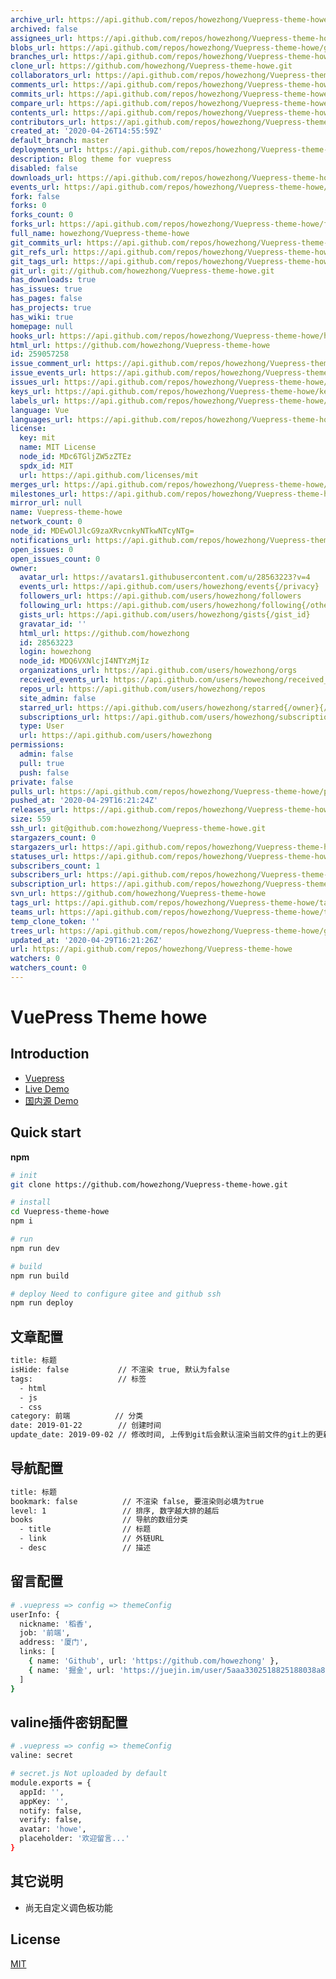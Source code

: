```yaml
---
archive_url: https://api.github.com/repos/howezhong/Vuepress-theme-howe/{archive_format}{/ref}
archived: false
assignees_url: https://api.github.com/repos/howezhong/Vuepress-theme-howe/assignees{/user}
blobs_url: https://api.github.com/repos/howezhong/Vuepress-theme-howe/git/blobs{/sha}
branches_url: https://api.github.com/repos/howezhong/Vuepress-theme-howe/branches{/branch}
clone_url: https://github.com/howezhong/Vuepress-theme-howe.git
collaborators_url: https://api.github.com/repos/howezhong/Vuepress-theme-howe/collaborators{/collaborator}
comments_url: https://api.github.com/repos/howezhong/Vuepress-theme-howe/comments{/number}
commits_url: https://api.github.com/repos/howezhong/Vuepress-theme-howe/commits{/sha}
compare_url: https://api.github.com/repos/howezhong/Vuepress-theme-howe/compare/{base}...{head}
contents_url: https://api.github.com/repos/howezhong/Vuepress-theme-howe/contents/{+path}
contributors_url: https://api.github.com/repos/howezhong/Vuepress-theme-howe/contributors
created_at: '2020-04-26T14:55:59Z'
default_branch: master
deployments_url: https://api.github.com/repos/howezhong/Vuepress-theme-howe/deployments
description: Blog theme for vuepress
disabled: false
downloads_url: https://api.github.com/repos/howezhong/Vuepress-theme-howe/downloads
events_url: https://api.github.com/repos/howezhong/Vuepress-theme-howe/events
fork: false
forks: 0
forks_count: 0
forks_url: https://api.github.com/repos/howezhong/Vuepress-theme-howe/forks
full_name: howezhong/Vuepress-theme-howe
git_commits_url: https://api.github.com/repos/howezhong/Vuepress-theme-howe/git/commits{/sha}
git_refs_url: https://api.github.com/repos/howezhong/Vuepress-theme-howe/git/refs{/sha}
git_tags_url: https://api.github.com/repos/howezhong/Vuepress-theme-howe/git/tags{/sha}
git_url: git://github.com/howezhong/Vuepress-theme-howe.git
has_downloads: true
has_issues: true
has_pages: false
has_projects: true
has_wiki: true
homepage: null
hooks_url: https://api.github.com/repos/howezhong/Vuepress-theme-howe/hooks
html_url: https://github.com/howezhong/Vuepress-theme-howe
id: 259057258
issue_comment_url: https://api.github.com/repos/howezhong/Vuepress-theme-howe/issues/comments{/number}
issue_events_url: https://api.github.com/repos/howezhong/Vuepress-theme-howe/issues/events{/number}
issues_url: https://api.github.com/repos/howezhong/Vuepress-theme-howe/issues{/number}
keys_url: https://api.github.com/repos/howezhong/Vuepress-theme-howe/keys{/key_id}
labels_url: https://api.github.com/repos/howezhong/Vuepress-theme-howe/labels{/name}
language: Vue
languages_url: https://api.github.com/repos/howezhong/Vuepress-theme-howe/languages
license:
  key: mit
  name: MIT License
  node_id: MDc6TGljZW5zZTEz
  spdx_id: MIT
  url: https://api.github.com/licenses/mit
merges_url: https://api.github.com/repos/howezhong/Vuepress-theme-howe/merges
milestones_url: https://api.github.com/repos/howezhong/Vuepress-theme-howe/milestones{/number}
mirror_url: null
name: Vuepress-theme-howe
network_count: 0
node_id: MDEwOlJlcG9zaXRvcnkyNTkwNTcyNTg=
notifications_url: https://api.github.com/repos/howezhong/Vuepress-theme-howe/notifications{?since,all,participating}
open_issues: 0
open_issues_count: 0
owner:
  avatar_url: https://avatars1.githubusercontent.com/u/28563223?v=4
  events_url: https://api.github.com/users/howezhong/events{/privacy}
  followers_url: https://api.github.com/users/howezhong/followers
  following_url: https://api.github.com/users/howezhong/following{/other_user}
  gists_url: https://api.github.com/users/howezhong/gists{/gist_id}
  gravatar_id: ''
  html_url: https://github.com/howezhong
  id: 28563223
  login: howezhong
  node_id: MDQ6VXNlcjI4NTYzMjIz
  organizations_url: https://api.github.com/users/howezhong/orgs
  received_events_url: https://api.github.com/users/howezhong/received_events
  repos_url: https://api.github.com/users/howezhong/repos
  site_admin: false
  starred_url: https://api.github.com/users/howezhong/starred{/owner}{/repo}
  subscriptions_url: https://api.github.com/users/howezhong/subscriptions
  type: User
  url: https://api.github.com/users/howezhong
permissions:
  admin: false
  pull: true
  push: false
private: false
pulls_url: https://api.github.com/repos/howezhong/Vuepress-theme-howe/pulls{/number}
pushed_at: '2020-04-29T16:21:24Z'
releases_url: https://api.github.com/repos/howezhong/Vuepress-theme-howe/releases{/id}
size: 559
ssh_url: git@github.com:howezhong/Vuepress-theme-howe.git
stargazers_count: 0
stargazers_url: https://api.github.com/repos/howezhong/Vuepress-theme-howe/stargazers
statuses_url: https://api.github.com/repos/howezhong/Vuepress-theme-howe/statuses/{sha}
subscribers_count: 1
subscribers_url: https://api.github.com/repos/howezhong/Vuepress-theme-howe/subscribers
subscription_url: https://api.github.com/repos/howezhong/Vuepress-theme-howe/subscription
svn_url: https://github.com/howezhong/Vuepress-theme-howe
tags_url: https://api.github.com/repos/howezhong/Vuepress-theme-howe/tags
teams_url: https://api.github.com/repos/howezhong/Vuepress-theme-howe/teams
temp_clone_token: ''
trees_url: https://api.github.com/repos/howezhong/Vuepress-theme-howe/git/trees{/sha}
updated_at: '2020-04-29T16:21:26Z'
url: https://api.github.com/repos/howezhong/Vuepress-theme-howe
watchers: 0
watchers_count: 0
---
```


# VuePress Theme howe

## Introduction

* [Vuepress](https://vuepress.vuejs.org/)
* [Live Demo](https://howezhong.github.io/howe/)
* [国内源 Demo](https://howezhong.gitee.io/howe/)

## Quick start

**npm**
```sh
# init
git clone https://github.com/howezhong/Vuepress-theme-howe.git

# install
cd Vuepress-theme-howe
npm i

# run
npm run dev

# build
npm run build

# deploy Need to configure gitee and github ssh
npm run deploy
```

## 文章配置

```sh
title: 标题
isHide: false           // 不渲染 true, 默认为false
tags:                   // 标签
  - html
  - js
  - css
category: 前端          // 分类
date: 2019-01-22        // 创建时间
update_date: 2019-09-02 // 修改时间, 上传到git后会默认渲染当前文件的git上的更新时间
```

## 导航配置

```sh
title: 标题
bookmark: false          // 不渲染 false, 要渲染则必填为true
level: 1                 // 排序, 数字越大排的越后
books                    // 导航的数组分类
  - title                // 标题
  - link                 // 外链URL
  - desc                 // 描述
```

## 留言配置

```sh
# .vuepress => config => themeConfig
userInfo: {
  nickname: '稻香',
  job: '前端',
  address: '厦门',
  links: [
    { name: 'Github', url: 'https://github.com/howezhong' },
    { name: '掘金', url: 'https://juejin.im/user/5aaa3302518825188038a8e9' }
  ]
}
```

## valine插件密钥配置

```sh
# .vuepress => config => themeConfig
valine: secret

# secret.js Not uploaded by default
module.exports = {
  appId: '',
  appKey: '',
  notify: false,
  verify: false,
  avatar: 'howe',
  placeholder: '欢迎留言...'
}
```

## 其它说明

- 尚无自定义调色板功能

## License
[MIT](https://github.com/howezhong/Vuepress-theme-howe/master/LICENSE)
